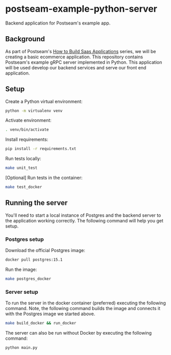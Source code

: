 # postseam-example-python-server

Backend application for Postseam's example app.

## Background

As part of Postseam's
[How to Build Saas Applications](https://blog.postseam.com/tag/how-to-build-saas-applications/) series, we will be
creating a basic ecommerce application. This repository contains Postseam's example gRPC server implemented in Python. This application will be used develop our backend services and serve our front end application.

## Setup

Create a Python virtual environment:

```bash
python -m virtualenv venv
```

Activate environment:

```bash
. venv/bin/activate
```

Install requirements:

```bash
pip install -r requirements.txt
```

Run tests locally:

```bash
make unit_test
```

[Optional] Run tests in the container:

```bash
make test_docker
```

## Running the server

You'll need to start a local instance of Postgres and the backend server to the application
working correctly. The following command will help you get setup.

### Postgres setup

Download the official Postgres image:

```bash
docker pull postgres:15.1
```

Run the image:

```bash
make postgres_docker
```

### Server setup

To run the server in the docker container (preferred) executing the following command.
Note, the following command builds the image and connects
it with the Postgres image we started above.

```bash
make build_docker && run_docker

```

The server can also be run without Docker by executing the following command:

```bash
python main.py

```
